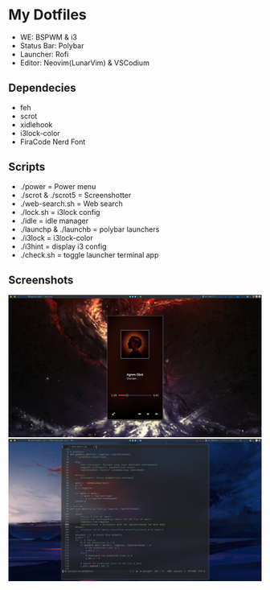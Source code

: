 # My Dotfiles
- WE: BSPWM & i3
- Status Bar: Polybar
- Launcher: Rofi
- Editor: Neovim(LunarVim) & VSCodium

## Dependecies
- feh
- scrot
- xidlehook
- i3lock-color
- FiraCode Nerd Font

## Scripts
- ./power = Power menu
- ./scrot & ./scrot5 = Screenshotter
- ./web-search.sh = Web search
- ./lock.sh = i3lock config
- ./idle = idle manager
- ./launchp & ./launchb = polybar launchers
- ./i3lock = i3lock-color
- ./i3hint = display i3 config
- ./check.sh = toggle launcher terminal app

## Screenshots
![Scrot 1](/Screenshot_2021-09-07-20_1366x768.png)
![scrot 2](/Screenshot_2021-09-07-47_1366x768.png)
